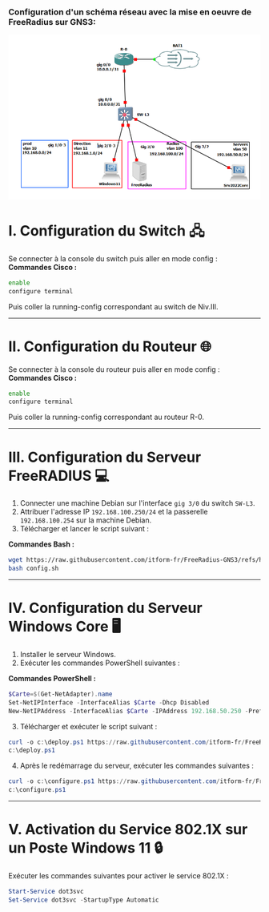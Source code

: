 ### Configuration d'un schéma réseau avec la mise en oeuvre de FreeRadius sur GNS3:

![images/image1](images/image1.png)
# I. Configuration du Switch 🖧
Se connecter à la console du switch puis aller en mode config :  
**Commandes Cisco :**

```bash
enable
configure terminal
```

Puis coller la running-config correspondant au switch de Niv.III.

---

# II. Configuration du Routeur 🌐
Se connecter à la console du routeur puis aller en mode config :  
**Commandes Cisco :**

```bash
enable
configure terminal
```

Puis coller la running-config correspondant au routeur R-0.

---

# III. Configuration du Serveur FreeRADIUS 💻
1. Connecter une machine Debian sur l'interface `gig 3/0` du switch `SW-L3`.
2. Attribuer l'adresse IP `192.168.100.250/24` et la passerelle `192.168.100.254` sur la machine Debian.
3. Télécharger et lancer le script suivant :  

**Commandes Bash :**

```bash
wget https://raw.githubusercontent.com/itform-fr/FreeRadius-GNS3/refs/heads/main/FreeRadius/config.sh
bash config.sh
```

---

# IV. Configuration du Serveur Windows Core 🖥️
1. Installer le serveur Windows.
2. Exécuter les commandes PowerShell suivantes :

**Commandes PowerShell :**

```powershell
$Carte=$(Get-NetAdapter).name
Set-NetIPInterface -InterfaceAlias $Carte -Dhcp Disabled
New-NetIPAddress -InterfaceAlias $Carte -IPAddress 192.168.50.250 -PrefixLength 24 -DefaultGateway 192.168.50.254
```

3. Télécharger et exécuter le script suivant :

```powershell
curl -o c:\deploy.ps1 https://raw.githubusercontent.com/itform-fr/FreeRadius-GNS3/refs/heads/main/SRV%202022%20Core/deploy.ps1
c:\deploy.ps1
```

4. Après le redémarrage du serveur, exécuter les commandes suivantes :

```powershell
curl -o c:\configure.ps1 https://raw.githubusercontent.com/itform-fr/FreeRadius-GNS3/refs/heads/main/SRV%202022%20Core/Configure.ps1
c:\configure.ps1
```

---

# V. Activation du Service 802.1X sur un Poste Windows 11 🔒
Exécuter les commandes suivantes pour activer le service 802.1X :

```powershell
Start-Service dot3svc
Set-Service dot3svc -StartupType Automatic
```
